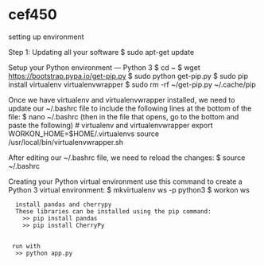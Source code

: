 # cef450
setting up environment 
  
  Step 1: Updating all your software
    $ sudo apt-get update
  
  Setup your Python environment — Python 3
    $ cd ~
    $ wget https://bootstrap.pypa.io/get-pip.py
    $ sudo python get-pip.py
    $ sudo pip install virtualenv virtualenvwrapper
    $ sudo rm -rf ~/get-pip.py ~/.cache/pip
    
  Once we have virtualenv and virtualenvwrapper installed, we need to
update our ~/.bashrc file to include the following lines at the bottom of
the file:
    $ nano ~/.bashrc (then in the file that opens, go to the bottom and paste the following)
        # virtualenv and virtualenvwrapper
        export WORKON_HOME=$HOME/.virtualenvs
        source /usr/local/bin/virtualenvwrapper.sh
        
   After editing our ~/.bashrc file, we need to reload the changes:
      $ source ~/.bashrc
      
   Creating your Python virtual environment
use this command to create a Python 3 virtual environment:
      $ mkvirtualenv ws -p python3
      $ workon ws
      
      install pandas and cherrypy
      These libraries can be installed using the pip command:
        >> pip install pandas
        >> pip install CherryPy
        
        
     run with
      >> python app.py
